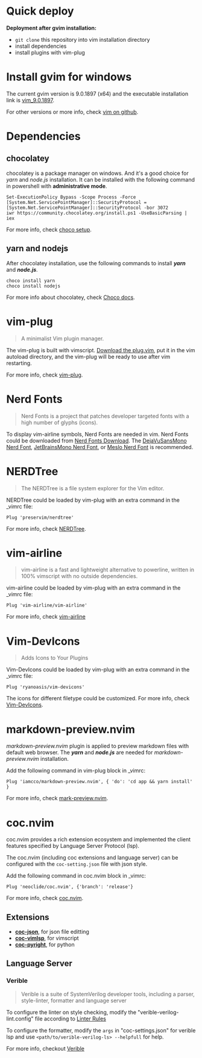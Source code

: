 # Quick deploy

**Deployment after gvim installation:**
- `git clone` this repository into vim installation directory
- install dependencies
- install plugins with vim-plug


# Install gvim for windows

The current gvim version is 9.0.1897 (x64) and the executable installation link is [vim\_9.0.1897](https://github.com/vim/vim-win32-installer/releases/download/v9.0.1897/gvim_9.0.1897_x64_signed.exe).

For other versions or more info, check [vim on github](https://github.com/vim/vim).


# Dependencies


## chocolatey

chocolatey is a package manager on windows. And it's a good choice for *yarn* and *node.js* installation.
It can be installed with the following command in powershell with **administrative mode**.
```
Set-ExecutionPolicy Bypass -Scope Process -Force
[System.Net.ServicePointManager]::SecurityProtocol = [System.Net.ServicePointManager]::SecurityProtocol -bor 3072
iwr https://community.chocolatey.org/install.ps1 -UseBasicParsing | iex
```
For more info, check [choco setup](https://docs.chocolatey.org/en-us/choco/setup).


## yarn and nodejs

After chocolatey installation, use the following commands to install ***yarn*** and ***node.js***.

```
choco install yarn
choco install nodejs
```

For more info about chocolatey, check [Choco docs](https://docs.chocolatey.org/en-us/).


# vim-plug

> A minimalist Vim plugin manager.

The vim-plug is built with vimscript.
[Download the plug.vim](https://raw.githubusercontent.com/junegunn/vim-plug/master/plug.vim),
put it in the vim autoload directory,
and the vim-plug will be ready to use after vim restarting.

For more info, check [vim-plug](https://github.com/junegunn/vim-plug).


# Nerd Fonts

> Nerd Fonts is a project that patches developer targeted fonts
with a high number of glyphs (icons).

To display vim-airline symbols,
Nerd Fonts are needed in vim.
Nerd Fonts could be downloaded from
[Nerd Fonts Download](https://www.nerdfonts.com/font-downloads).
The [DejaVuSansMono Nerd Font](https://github.com/dejavu-fonts/dejavu-fonts),
[JetBrainsMono Nerd Font](https://github.com/JetBrains/JetBrainsMono),
or [Meslo Nerd Font](https://github.com/andreberg/Meslo-Font)
is recommended.


# NERDTree

> The NERDTree is a file system explorer for the Vim editor.

NERDTree could be loaded by vim-plug with an extra command in the \_vimrc file:
```
Plug 'preservim/nerdtree'
```

For more info, check [NERDTree](https://github.com/preservim/nerdtree).


# vim-airline

> vim-airline is a fast and lightweight alternative to powerline, written
in 100% vimscript with no outside dependencies.

vim-airline could be loaded by vim-plug with an extra command in the \_vimrc file:
```
Plug 'vim-airline/vim-airline'
```

For more info, check [vim-airline](https://github.com/vim-airline/vim-airline)


# Vim-DevIcons

> Adds Icons to Your Plugins

Vim-DevIcons could be loaded by vim-plug with an extra command in the \_vimrc file:
```
Plug 'ryanoasis/vim-devicons'
```

The icons for different filetype could be customized.
For more info, check [Vim-DevIcons](https://github.com/ryanoasis/vim-devicons).


# markdown-preview.nvim

*markdown-preview.nvim* plugin is applied to preview markdown files with default web browser.
The ***yarn*** and ***node.js*** are needed for *markdown-preview.nvim* installation.

Add the following command in vim-plug block in \_vimrc:
```
Plug 'iamcco/markdown-preview.nvim', { 'do': 'cd app && yarn install' }
```

For more info, check [mark-preview.nvim](https://github.com/iamcco/markdown-preview.nvim).


# coc.nvim

coc.nvim provides a rich extension ecosystem and implemented
the client features specified by Language Server Protocol (lsp).

The coc.nvim (including coc extensions and language server) can be configured
with the `coc-setting.json` file with json style.

Add the following command in coc.nvim block in \_vimrc:
```
Plug 'neoclide/coc.nvim', {'branch': 'release'}
```

For more info, check [coc.nvim](https://github.com/neoclide/coc.nvim).


## Extensions

- [**coc-json**](https://github.com/neoclide/coc-json), for json file editting
- [**coc-vimlsp**](https://github.com/iamcco/coc-vimlsp), for vimscript
- [**coc-pyright**](https://github.com/fannheyward/coc-pyright), for python


## Language Server

### Verible

> Verible is a suite of SystemVerilog developer tools,
> including a parser, style-linter, formatter and language server

To configure the linter on style checking,
modify the "verible-verilog-lint.config" file according to
[Linter Rules](https://chipsalliance.github.io/verible/verilog_lint.html)

To configure the formatter,
modify the `args` in "coc-settings.json" for verible lsp and
use `<path/to/verible-verilog-ls> --helpfull` for help.

For more info, checkout [Verible](https://github.com/chipsalliance/verible)


